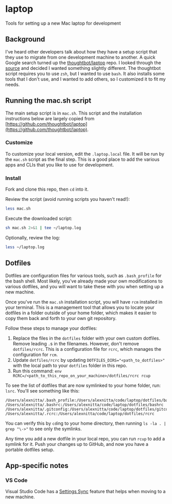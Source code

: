 # laptop

Tools for setting up a new Mac laptop for development

## Background

I've heard other developers talk about how they have a setup script that they use to migrate from one development machine to another. A quick Google search turned up the [thoughtbot/laptop](https://github.com/thoughtbot/laptop) repo. I looked through the [source](https://github.com/thoughtbot/laptop/blob/main/mac) and decided I wanted something slightly different. The thoughtbot script requires you to use `zsh`, but I wanted to use `bash`. It also installs some tools that I don't use, and I wanted to add others, so I customized it to fit my needs.

## Running the mac.sh script

The main setup script is in `mac.sh`. This script and the installation instructions below are largely copied from [https://github.com/thoughtbot/laptop](https://github.com/thoughtbot/laptop).

### Customize

To customize your local version, edit the `.laptop.local` file. It will be run by the `mac.sh` script as the final step. This is a good place to add the various apps and CLIs that you like to use for development.

### Install

Fork and clone this repo, then `cd` into it.

Review the script (avoid running scripts you haven't read!):

```sh
less mac.sh
```

Execute the downloaded script:

```sh
sh mac.sh 2>&1 | tee ~/laptop.log
```

Optionally, review the log:

```sh
less ~/laptop.log
```

## Dotfiles

Dotfiles are configuration files for various tools, such as `.bash_profile` for the bash shell. Most likely, you've already made your own modifications to various dotfiles, and you will want to take these with you when setting up a new machine.

Once you've run the `mac.sh` installation script, you will have `rcm` installed in your terminal. This is a management tool that allows you to locate your dotfiles in a folder outside of your home folder, which makes it easier to copy them back and forth to your own git repository.

Follow these steps to manage your dotfiles:

1. Replace the files in the `dotfiles` folder with your own custom dotfiles. Remove leading `.`s in the filenames. However, don't remove `dotfiles/rcrc`. This is a configuration file for `rcrc`, which manages the configuration for `rcm`.
2. Update `dotfiles/rcrc` by updating `DOTFILES_DIRS="<path_to_dotfiles>"` with the local path to your `dotfiles` folder in this repo.
3. Run this command: `env RCRC=/<path_to_this_repo_on_your_machine>/dotfiles/rcrc rcup`

To see the list of dotfiles that are now symlinked to your home folder, run: `lsrc`. You'll see something like this:

```
/Users/alexnitta/.bash_profile:/Users/alexnitta/code/laptop/dotfiles/bash_profile
/Users/alexnitta/.bashrc:/Users/alexnitta/code/laptop/dotfiles/bashrc
/Users/alexnitta/.gitconfig:/Users/alexnitta/code/laptop/dotfiles/gitconfig
/Users/alexnitta/.rcrc:/Users/alexnitta/code/laptop/dotfiles/rcrc
```

You can verify this by `cd`ing to your home directory, then running `ls -la . | grep "\->"` to see only the symlinks.

Any time you add a new dotfile in your local repo, you can run `rcup` to add a symlink for it. Push your changes up to GitHub, and now you have a portable dotfiles setup.

## App-specific notes

### VS Code

Visual Studio Code has a [Settings Sync](https://code.visualstudio.com/docs/editor/settings-sync) feature that helps when moving to a new machine.
